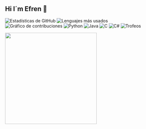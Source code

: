 ## Hi I´m Efren 👋
![Estadísticas de GitHub](https://github-readme-stats.vercel.app/api?username=usuario123&show_icons=true&theme=radical)
![Lenguajes más usados](https://github-readme-stats.vercel.app/api/top-langs/?username=usuario123&layout=compact&theme=radical)
![Gráfico de contribuciones](https://github-readme-activity-graph.cyclic.app/graph?username=usuario123&theme=react-dark)
![Python](https://img.shields.io/badge/Python-3776AB?style=for-the-badge&logo=python&logoColor=white)
![Java](https://img.shields.io/badge/Java-007396?style=for-the-badge&logo=java&logoColor=white)
![C](https://img.shields.io/badge/Java-007396?style=for-the-badge&logo=java&logoColor=white)
![C#](https://img.shields.io/badge/Java-007396?style=for-the-badge&logo=java&logoColor=white)
![Trofeos](https://github-profile-trophy.vercel.app/?username=usuario123&theme=monokai)



<img src="https://media.giphy.com/media/13HgwGsXF0aiGY/giphy.gif" width="300">

<!--
**EfrenMV/EfrenMV** is a ✨ _special_ ✨ repository because its `README.md` (this file) appears on your GitHub profile.

Here are some ideas to get you started:

- 🔭 I’m currently working on ...
- 🌱 I’m currently learning ...
- 👯 I’m looking to collaborate on ...
- 🤔 I’m looking for help with ...
- 💬 Ask me about ...
- 📫 How to reach me: ...
- 😄 Pronouns: ...
- ⚡ Fun fact: ...
-->

